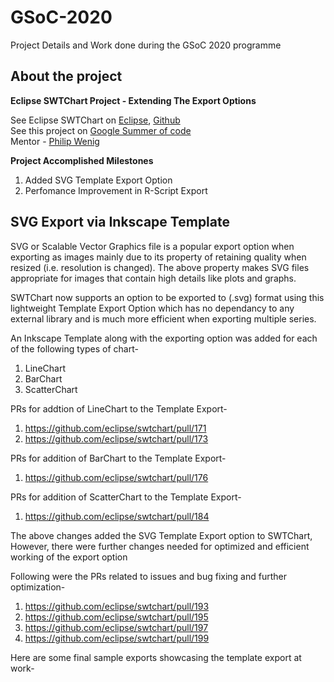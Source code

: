 # GSoC-2020
Project Details and Work done during the GSoC 2020 programme
## About the project

**Eclipse SWTChart Project - Extending The Export Options**

See Eclipse SWTChart on [Eclipse](https://projects.eclipse.org/projects/science.swtchart), [Github](https://github.com/eclipse/swtchart)  
See this project on [Google Summer of code](https://summerofcode.withgoogle.com/projects/#5104569337511936)  
Mentor - [Philip Wenig](https://github.com/eselmeister)

**Project Accomplished Milestones**
1. Added SVG Template Export Option
2. Perfomance Improvement in R-Script Export

## SVG Export via Inkscape Template
SVG or Scalable Vector Graphics file is a popular export option when
exporting as images mainly due to its property of retaining quality
when resized (i.e. resolution is changed).
The above property makes SVG files appropriate for images that
contain high details like plots and graphs.

SWTChart now supports an option to be exported to (.svg) format using this lightweight Template Export
Option which has no dependancy to any external library and is much more efficient when exporting multiple series.

An Inkscape Template along with the exporting option was added for each of the following types of chart-
1) LineChart
2) BarChart
3) ScatterChart

PRs for addtion of LineChart to the Template Export-
1) https://github.com/eclipse/swtchart/pull/171
2) https://github.com/eclipse/swtchart/pull/173

PRs for addition of BarChart to the Template Export-
1) https://github.com/eclipse/swtchart/pull/176

PRs for addition of ScatterChart to the Template Export-
1) https://github.com/eclipse/swtchart/pull/184

The above changes added the SVG Template Export option to SWTChart,
However, there were further changes needed for optimized and efficient working of the export option

Following were the PRs related to issues and bug fixing and further optimization-
1) https://github.com/eclipse/swtchart/pull/193
2) https://github.com/eclipse/swtchart/pull/195
3) https://github.com/eclipse/swtchart/pull/197
4) https://github.com/eclipse/swtchart/pull/199

Here are some final sample exports showcasing the template export at work-



